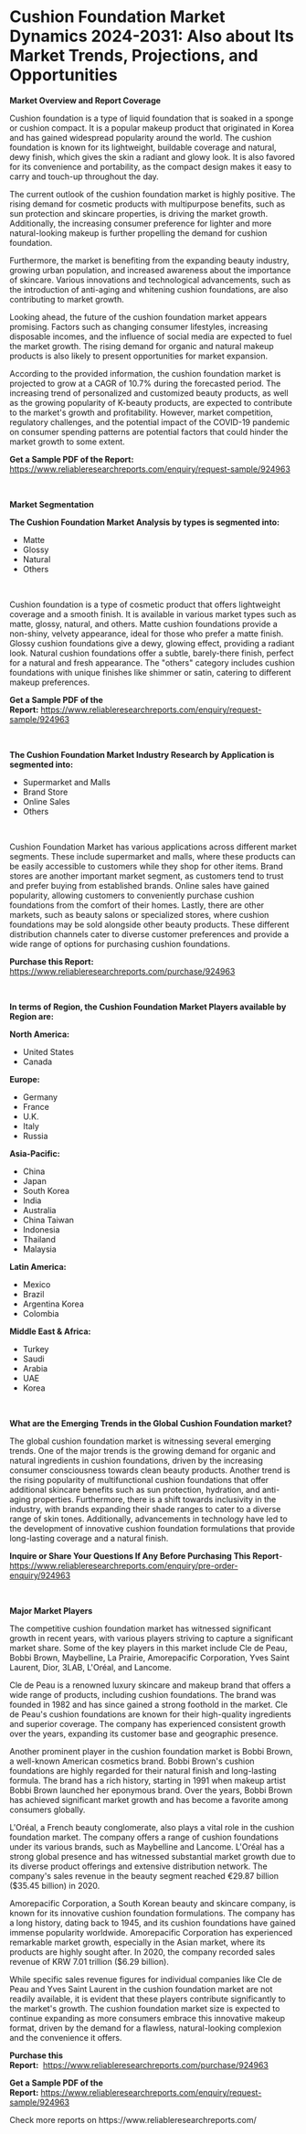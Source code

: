 <p><h1>Cushion Foundation Market Dynamics 2024-2031: Also about Its Market Trends, Projections, and Opportunities</h1></p><p><strong>Market Overview and Report Coverage</strong></p>
<p><p>Cushion foundation is a type of liquid foundation that is soaked in a sponge or cushion compact. It is a popular makeup product that originated in Korea and has gained widespread popularity around the world. The cushion foundation is known for its lightweight, buildable coverage and natural, dewy finish, which gives the skin a radiant and glowy look. It is also favored for its convenience and portability, as the compact design makes it easy to carry and touch-up throughout the day.</p><p>The current outlook of the cushion foundation market is highly positive. The rising demand for cosmetic products with multipurpose benefits, such as sun protection and skincare properties, is driving the market growth. Additionally, the increasing consumer preference for lighter and more natural-looking makeup is further propelling the demand for cushion foundation.</p><p>Furthermore, the market is benefiting from the expanding beauty industry, growing urban population, and increased awareness about the importance of skincare. Various innovations and technological advancements, such as the introduction of anti-aging and whitening cushion foundations, are also contributing to market growth.</p><p>Looking ahead, the future of the cushion foundation market appears promising. Factors such as changing consumer lifestyles, increasing disposable incomes, and the influence of social media are expected to fuel the market growth. The rising demand for organic and natural makeup products is also likely to present opportunities for market expansion.</p><p>According to the provided information, the cushion foundation market is projected to grow at a CAGR of 10.7% during the forecasted period. The increasing trend of personalized and customized beauty products, as well as the growing popularity of K-beauty products, are expected to contribute to the market's growth and profitability. However, market competition, regulatory challenges, and the potential impact of the COVID-19 pandemic on consumer spending patterns are potential factors that could hinder the market growth to some extent.</p></p>
<p><strong>Get a Sample PDF of the Report:</strong> <a href="https://www.reliableresearchreports.com/enquiry/request-sample/924963">https://www.reliableresearchreports.com/enquiry/request-sample/924963</a></p>
<p>&nbsp;</p>
<p><strong>Market Segmentation</strong></p>
<p><strong>The Cushion Foundation Market Analysis by types is segmented into:</strong></p>
<p><ul><li>Matte</li><li>Glossy</li><li>Natural</li><li>Others</li></ul></p>
<p>&nbsp;</p>
<p><p>Cushion foundation is a type of cosmetic product that offers lightweight coverage and a smooth finish. It is available in various market types such as matte, glossy, natural, and others. Matte cushion foundations provide a non-shiny, velvety appearance, ideal for those who prefer a matte finish. Glossy cushion foundations give a dewy, glowing effect, providing a radiant look. Natural cushion foundations offer a subtle, barely-there finish, perfect for a natural and fresh appearance. The "others" category includes cushion foundations with unique finishes like shimmer or satin, catering to different makeup preferences.</p></p>
<p><strong>Get a Sample PDF of the Report:</strong>&nbsp;<a href="https://www.reliableresearchreports.com/enquiry/request-sample/924963">https://www.reliableresearchreports.com/enquiry/request-sample/924963</a></p>
<p>&nbsp;</p>
<p><strong>The Cushion Foundation Market Industry Research by Application is segmented into:</strong></p>
<p><ul><li>Supermarket and Malls</li><li>Brand Store</li><li>Online Sales</li><li>Others</li></ul></p>
<p>&nbsp;</p>
<p><p>Cushion Foundation Market has various applications across different market segments. These include supermarket and malls, where these products can be easily accessible to customers while they shop for other items. Brand stores are another important market segment, as customers tend to trust and prefer buying from established brands. Online sales have gained popularity, allowing customers to conveniently purchase cushion foundations from the comfort of their homes. Lastly, there are other markets, such as beauty salons or specialized stores, where cushion foundations may be sold alongside other beauty products. These different distribution channels cater to diverse customer preferences and provide a wide range of options for purchasing cushion foundations.</p></p>
<p><strong>Purchase this Report:</strong>&nbsp; <a href="https://www.reliableresearchreports.com/purchase/924963">https://www.reliableresearchreports.com/purchase/924963</a></p>
<p>&nbsp;</p>
<p><strong>In terms of Region, the Cushion Foundation Market Players available by Region are:</strong></p>
<p>
    <p> <strong> North America: </strong>
        <ul>
            <li>United States</li>
            <li>Canada</li>
        </ul>
        </p> 
    <p> <strong> Europe: </strong>
        <ul>
            <li>Germany</li>
            <li>France</li>
            <li>U.K.</li>
            <li>Italy</li>
            <li>Russia</li>
        </ul>
        </p> 
    <p> <strong> Asia-Pacific: </strong>
        <ul>
            <li>China</li>
            <li>Japan</li>
            <li>South Korea</li>
            <li>India</li>
            <li>Australia</li>
            <li>China Taiwan</li>
            <li>Indonesia</li>
            <li>Thailand</li>
            <li>Malaysia</li>
        </ul>
        </p> 
    <p> <strong> Latin America: </strong>
        <ul>
            <li>Mexico</li>
            <li>Brazil</li>
            <li>Argentina Korea</li>
            <li>Colombia</li>
        </ul>
        </p> 
    <p> <strong> Middle East & Africa: </strong>
        <ul>
            <li>Turkey</li>
            <li>Saudi</li>
            <li>Arabia</li>
            <li>UAE</li>
            <li>Korea</li>
        </ul>
    </p>
    </p>
<p>&nbsp;</p>
<p><strong>What are the Emerging Trends in the Global Cushion Foundation market?</strong></p>
<p><p>The global cushion foundation market is witnessing several emerging trends. One of the major trends is the growing demand for organic and natural ingredients in cushion foundations, driven by the increasing consumer consciousness towards clean beauty products. Another trend is the rising popularity of multifunctional cushion foundations that offer additional skincare benefits such as sun protection, hydration, and anti-aging properties. Furthermore, there is a shift towards inclusivity in the industry, with brands expanding their shade ranges to cater to a diverse range of skin tones. Additionally, advancements in technology have led to the development of innovative cushion foundation formulations that provide long-lasting coverage and a natural finish.</p></p>
<p><strong>Inquire or Share Your Questions If Any Before Purchasing This Report</strong>- <a href="https://www.reliableresearchreports.com/enquiry/pre-order-enquiry/924963">https://www.reliableresearchreports.com/enquiry/pre-order-enquiry/924963</a></p>
<p>&nbsp;</p>
<p><strong>Major Market Players</strong></p>
<p><p>The competitive cushion foundation market has witnessed significant growth in recent years, with various players striving to capture a significant market share. Some of the key players in this market include Cle de Peau, Bobbi Brown, Maybelline, La Prairie, Amorepacific Corporation, Yves Saint Laurent, Dior, 3LAB, L'Oréal, and Lancome.</p><p>Cle de Peau is a renowned luxury skincare and makeup brand that offers a wide range of products, including cushion foundations. The brand was founded in 1982 and has since gained a strong foothold in the market. Cle de Peau's cushion foundations are known for their high-quality ingredients and superior coverage. The company has experienced consistent growth over the years, expanding its customer base and geographic presence.</p><p>Another prominent player in the cushion foundation market is Bobbi Brown, a well-known American cosmetics brand. Bobbi Brown's cushion foundations are highly regarded for their natural finish and long-lasting formula. The brand has a rich history, starting in 1991 when makeup artist Bobbi Brown launched her eponymous brand. Over the years, Bobbi Brown has achieved significant market growth and has become a favorite among consumers globally.</p><p>L'Oréal, a French beauty conglomerate, also plays a vital role in the cushion foundation market. The company offers a range of cushion foundations under its various brands, such as Maybelline and Lancome. L'Oréal has a strong global presence and has witnessed substantial market growth due to its diverse product offerings and extensive distribution network. The company's sales revenue in the beauty segment reached €29.87 billion ($35.45 billion) in 2020.</p><p>Amorepacific Corporation, a South Korean beauty and skincare company, is known for its innovative cushion foundation formulations. The company has a long history, dating back to 1945, and its cushion foundations have gained immense popularity worldwide. Amorepacific Corporation has experienced remarkable market growth, especially in the Asian market, where its products are highly sought after. In 2020, the company recorded sales revenue of KRW 7.01 trillion ($6.29 billion).</p><p>While specific sales revenue figures for individual companies like Cle de Peau and Yves Saint Laurent in the cushion foundation market are not readily available, it is evident that these players contribute significantly to the market's growth. The cushion foundation market size is expected to continue expanding as more consumers embrace this innovative makeup format, driven by the demand for a flawless, natural-looking complexion and the convenience it offers.</p></p>
<p><strong>Purchase this Report:</strong>&nbsp;&nbsp;<a href="https://www.reliableresearchreports.com/purchase/924963">https://www.reliableresearchreports.com/purchase/924963</a></p>
<p></p>
<p><strong>Get a Sample PDF of the Report:</strong>&nbsp;<a href="https://www.reliableresearchreports.com/enquiry/request-sample/924963">https://www.reliableresearchreports.com/enquiry/request-sample/924963</a></p>
<p>Check more reports on https://www.reliableresearchreports.com/</p>